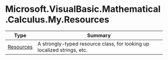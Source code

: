 ﻿
# Microsoft.VisualBasic.Mathematical.Calculus.My.Resources

|Type|Summary|
|----|-------|
|<a href="#" onClick="load('/docs/Microsoft.VisualBasic.Mathematical.Calculus.My.Resources/Resources.md')">Resources</a>|A strongly-typed resource class, for looking up localized strings, etc.|

